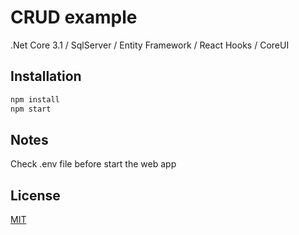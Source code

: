 # CRUD example

.Net Core 3.1 / SqlServer / Entity Framework / React Hooks / CoreUI

## Installation

 

```bash
npm install
npm start
```
 
## Notes
Check .env file before start the web app

## License
[MIT](https://choosealicense.com/licenses/mit/)
